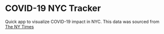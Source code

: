 # COVID-19 NYC Tracker

Quick app to visualize COVID-19 impact in NYC.
This data was sourced from [The NY Times](https://www.nytimes.com/interactive/2020/us/coronavirus-us-cases.html)
